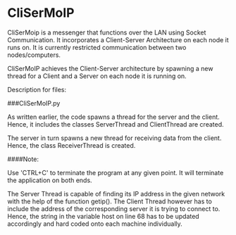 # CliSerMoIP
CliSerMoip is a messenger that functions over the LAN using Socket Communication. It incorporates a Client-Server Architecture
on each node it runs on. It is currently restricted communication between two nodes/computers.

CliSerMoIP achieves the Client-Server architecture by spawning a new thread for a Client and a Server on each node it is running on.

Description for files:

###CliSerMoIP.py

As written earlier, the code spawns a thread for the server and the client. Hence, it includes the classes
ServerThread and ClientThread are created.

The server in turn spawns a new thread for receiving data from the client. Hence, the class ReceiverThread is created.

####Note:

Use 'CTRL+C' to terminate the program at any given point. It will terminate the application on both ends.

The Server Thread is capable of finding its IP address in the given network with the help of the function getip(). 
The Client Thread however has to include the address of the corresponding server it is trying to connect to. Hence, the string 
in the variable host on line 68 has to be updated accordingly and hard coded onto each machine individually.
